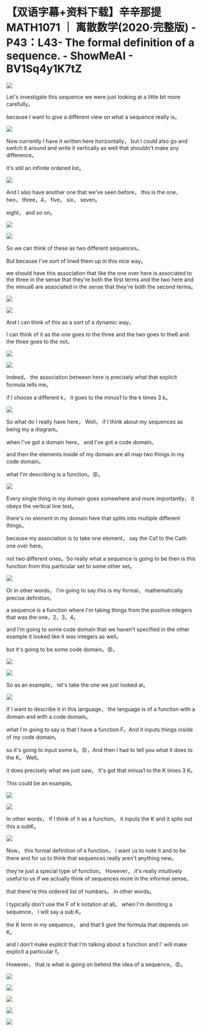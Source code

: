 # 【双语字幕+资料下载】辛辛那提 MATH1071 ｜ 离散数学(2020·完整版) - P43：L43- The formal definition of a sequence. - ShowMeAI - BV1Sq4y1K7tZ

![](img/198b1c44853c641082ed3f6a7175e1d5_0.png)

Let's investigate this sequence we were just looking at a little bit more carefully。

 because I want to give a different view on what a sequence really is。



![](img/198b1c44853c641082ed3f6a7175e1d5_2.png)

Now currently I have it written here horizontally， but I could also go and switch it around and write it vertically as well that shouldn't make any difference。

 it's still an infinite ordered list。

![](img/198b1c44853c641082ed3f6a7175e1d5_4.png)

And I also have another one that we've seen before， this is the one， two， three，4， five， six， seven。

 eight， and so on。

![](img/198b1c44853c641082ed3f6a7175e1d5_6.png)

![](img/198b1c44853c641082ed3f6a7175e1d5_7.png)

So we can think of these as two different sequences。

But because I've sort of lined them up in this nice way。

 we should have this association that like the one over here is associated to the three in the sense that they're both the first terms and the two here and the minus6 are associated in the sense that they're both the second terms。



![](img/198b1c44853c641082ed3f6a7175e1d5_9.png)

![](img/198b1c44853c641082ed3f6a7175e1d5_10.png)

And I can think of this as a sort of a dynamic way。

 I can think of it as the one goes to the three and the two goes to the6 and the three goes to the not。



![](img/198b1c44853c641082ed3f6a7175e1d5_12.png)

![](img/198b1c44853c641082ed3f6a7175e1d5_13.png)

Indeed， the association between here is precisely what that explicit formula tells me。

 if I choose a different k， it goes to the minus1 to the k times 3 k。



![](img/198b1c44853c641082ed3f6a7175e1d5_15.png)

So what do I really have here， Well， if I think about my sequences as being my a diagram。

 when I've got a domain here， and I've got a code domain。

 and then the elements inside of my domain are all map two things in my code domain。

 what I'm describing is a function。😡。

![](img/198b1c44853c641082ed3f6a7175e1d5_17.png)

Every single thing in my domain goes somewhere and more importantly， it obeys the vertical line test。

 there's no element in my domain here that splits into multiple different things。

 because my association is to take one element， say the Ca1 to the Cath one over here。

 not two different ones。So really what a sequence is going to be then is this function from this particular set to some other set。



![](img/198b1c44853c641082ed3f6a7175e1d5_19.png)

Or in other words， I'm going to say this is my formal， mathematically precise definition。

 a sequence is a function where I'm taking things from the positive integers that was the one，2，3，4。

 and I'm going to some code domain that we haven't specified in the other example it looked like it was integers as well。

 but it's going to be some code domain。😡。

![](img/198b1c44853c641082ed3f6a7175e1d5_21.png)

![](img/198b1c44853c641082ed3f6a7175e1d5_22.png)

So as an example， let's take the one we just looked at。



![](img/198b1c44853c641082ed3f6a7175e1d5_24.png)

If I want to describe it in this language， the language is of a function with a domain and with a code domain。

 what I'm going to say is that I have a function F。And it inputs things inside of my code domain。

 so it's going to input some k。😡，And then I had to tell you what it does to the K。 Well。

 it does precisely what we just saw。 It's got that minus1 to the K times 3 K。

 This could be an example。

![](img/198b1c44853c641082ed3f6a7175e1d5_26.png)

![](img/198b1c44853c641082ed3f6a7175e1d5_27.png)

In other words， if I think of it as a function， it inputs the K and it spits out this a subK。



![](img/198b1c44853c641082ed3f6a7175e1d5_29.png)

Now， this formal definition of a function， I want us to note it and to be there and for us to think that sequences really aren't anything new。

 they're just a special type of function。 However， it's really intuitively useful to us if we actually think of sequences more in the informal sense。

 that there're this ordered list of numbers。 In other words。

 I typically don't use the F of k notation at all。 when I'm denoting a sequence， I will say a sub K。

 the K term in my sequence， and that'll give the formula that depends on K。

 and I don't make explicit that I'm talking about a function and I' will make explicit a particular f。

 However， that is what is going on behind the idea of a sequence。😡。



![](img/198b1c44853c641082ed3f6a7175e1d5_31.png)

![](img/198b1c44853c641082ed3f6a7175e1d5_32.png)

![](img/198b1c44853c641082ed3f6a7175e1d5_33.png)

![](img/198b1c44853c641082ed3f6a7175e1d5_34.png)

![](img/198b1c44853c641082ed3f6a7175e1d5_35.png)